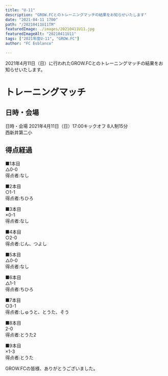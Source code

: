```yaml
---
title: "U-11"
description: "GROW.FCとのトレーニングマッチの結果をお知らせいたします"
date: "2021-04-11 1700"
path: "/20210411U11TM"
featuredImage: ./images/20210411U11.jpg
featuredImageAlt: "20210411U11"
tags: ["2021年度U-11", "GROW.FC"]
author: "FC Esblanco"

---
```


2021年4月11日（日）に行われたGROW.FCとのトレーニングマッチの結果をお知らせいたします。

# トレーニングマッチ

## 日時・会場

日時・会場
2021年4月11日（日）17:00キックオフ 8人制15分  
西新井第二小

## 得点経過

■1本目  
△0-0  
得点者:なし

■2本目  
○1-1  
得点者:ちひろ

■3本目  
×0-1  
得点者:なし

■4本目  
○2-0  
得点者:じん、つよし

■5本目  
△0-0  
得点者:なし

■6本目  
△1-1  
得点者:ちひろ

■7本目  
○3-1  
得点者:しゅうと、とうた、そう

■8本目  
2-0  
得点者:とうた2

■9本目  
×1-3  
得点者:とうた

GROW.FCの皆様、ありがとうございました。

